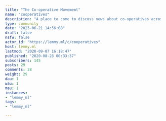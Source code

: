 ```yaml
---
title: "The Co-operative Movement" 
name: "cooperatives"
description: "A place to come to discuss news about co-operatives across the world.Want to know how to find a cooperative or how to start a cooperative? Ask here!"
type: community
date: "2023-06-21 14:56:08"
draft: false
nsfw: false
actor_id: "https://lemmy.ml/c/cooperatives"
host: lemmy.ml
lastmod: "2020-09-07 16:18:47"
published: "2020-08-28 00:33:37"
subscribers: 145
posts: 29
comments: 28
weight: 29
dau: 1
wau: 1
mau: 1
instances:
- "lemmy_ml"
tags: 
- "lemmy_ml"

---
```

